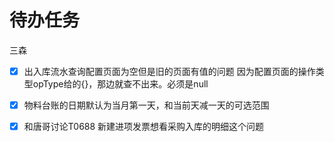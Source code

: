 # 待办任务
三森
- [x] 出入库流水查询配置页面为空但是旧的页面有值的问题
因为配置页面的操作类型opType给的{}，那边就查不出来。必须是null
- [x] 物料台账的日期默认为当月第一天，和当前天减一天的可选范围
- [x] 和唐哥讨论T0688 新建进项发票想看采购入库的明细这个问题

